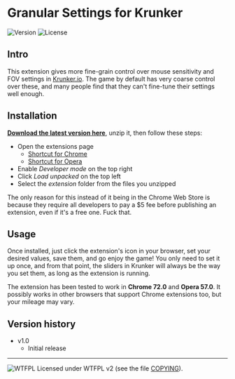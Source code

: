 # Granular Settings for Krunker
![Version](https://img.shields.io/badge/Version-1.0-green.svg) ![License](https://img.shields.io/badge/License-WTFPL%20v2-blue.svg)


## Intro


This extension gives more fine-grain control over mouse sensitivity and FOV settings in [Krunker.io](https://krunker.io/).
The game by default has very coarse control over these, and many people find that they can't fine-tune their settings well enough.


## Installation


[**Download the latest version here**](https://github.com/adam10603/GTAVHandlingParserJs/releases), unzip it, then follow these steps:
  * Open the extensions page
    * [Shortcut for Chrome](chrome://extensions)
    * [Shortcut for Opera](opera://extensions)
  * Enable *Developer mode* on the top right
  * Click *Load unpacked* on the top left
  * Select the *extension* folder from the files you unzipped

The only reason for this instead of it being in the Chrome Web Store is because they require all developers to pay a $5 fee before publishing an extension, even if it's a free one. Fuck that.


## Usage


Once installed, just click the extension's icon in your browser, set your desired values, save them, and go enjoy the game! You only need to set it up once, and from that point, the sliders in Krunker will always be the way you set them, as long as the extension is running.

The extension has been tested to work in **Chrome 72.0** and **Opera 57.0**. It possibly works in other browsers that support Chrome extensions too, but your mileage may vary.


## Version history


* v1.0
  * Initial release

_____________________
![WTFPL](http://www.wtfpl.net/wp-content/uploads/2012/12/wtfpl-badge-2.png) Licensed under WTFPL v2 (see the file [COPYING](COPYING)).